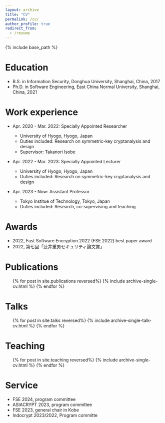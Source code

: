```yaml
---
layout: archive
title: "CV"
permalink: /cv/
author_profile: true
redirect_from:
  - /resume
---
```


{% include base_path %}

Education
======
* B.S.  in Information Security, Donghua University, Shanghai, China, 2017
* Ph.D. in Software Engineering, East China Normal University, Shanghai, China, 2021

Work experience
======
* Apr. 2020 - Mar. 2022: Specially Appointed Researcher
  * University of Hyogo, Hyogo, Japan
  * Duties included: Research on symmetric-key cryptanalysis and design
  * Supervisor: Takanori Isobe

* Apr. 2022 - Mar. 2023: Specially Appointed Lecturer
  * University of Hyogo, Hyogo, Japan
  * Duties included: Research on symmetric-key cryptanalysis and design

* Apr. 2023 - Now: Assistant Professor
  * Tokyo Institue of Technology, Tokyo, Japan
  * Duties included: Research, co-supervising and teaching
  
Awards
======
* 2022, Fast Software Encryption 2022 (FSE 2022) best paper award
* 2022, 第七回「辻井重男セキュリティ論文賞」


Publications
======
  <ul>{% for post in site.publications reversed%}
    {% include archive-single-cv.html %}
  {% endfor %}</ul>
  
Talks
======
  <ul>{% for post in site.talks reversed%}
    {% include archive-single-talk-cv.html %}
  {% endfor %}</ul>
  
Teaching
======
  <ul>{% for post in site.teaching reversed%}
    {% include archive-single-cv.html %}
  {% endfor %}</ul>
  
Service
======
* FSE 2024, program committee
* ASIACRYPT 2023, program committee
* FSE 2023, general chair in Kobe
* Indocrypt 2023/2022, Program committe
